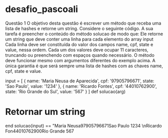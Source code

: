 # desafio_pascoali

Questão 1
O objetivo desta questão é escrever um método que receba uma lista de hashes e retorne um string.
Considere o seguinte código.
A sua tarefa é preencher o conteúdo do método solucao de modo que:
Ele retorne um string que deve conter uma linha para cada elemento do array input
Cada linha deve ser constituída do valor dos campos name, cpf, state e value, nessa ordem. Cada um dos valores deve ocupar 11
caracteres, truncando ou preenchendo com espaços quando necessário.
O método deve funcionar mesmo com argumentos diferentes do exemplo acima. A única garantia é que será sempre uma lista de
hashes com as chaves name, cpf, state e value.

input = [
 { name: 'Maria Neusa de Aparecida',
 cpf: '97905796671',
 state: 'Sao Paulo',
 value: '1234' },
 { name: 'Ricardo Fontes',
 cpf: '44010762900',
 state: 'Rio Grande do Sul',
 value: '567' }
]
def solucao(arg)
 # Retornar um string
end
solucao(input) == "Maria Neusa97905796671Sao Paulo 1234 \nRicardo Fon44010762900Rio Grande 567
